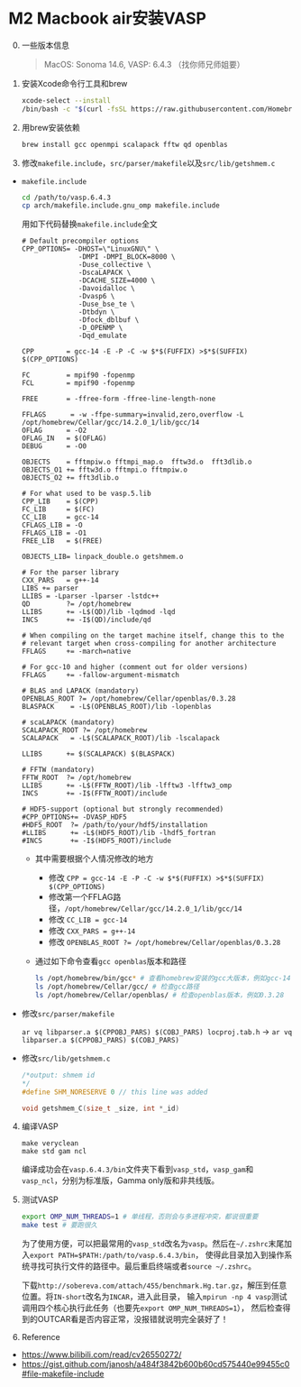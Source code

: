 # M2 Macbook air安装VASP

0. 一些版本信息
	> MacOS: Sonoma 14.6, VASP: 6.4.3 （找你师兄师姐要）


1. 安装Xcode命令行工具和brew

	```sh
	xcode-select --install
	/bin/bash -c "$(curl -fsSL https://raw.githubusercontent.com/Homebrew/install/HEAD/install.sh)"
	```
   
2. 用brew安装依赖

   ```sh
   brew install gcc openmpi scalapack fftw qd openblas
   ```

3. 修改`makefile.include`，`src/parser/makefile`以及`src/lib/getshmem.c`
- `makefile.include`
	```sh
	cd /path/to/vasp.6.4.3
	cp arch/makefile.include.gnu_omp makefile.include
 	```
 
	用如下代码替换`makefile.include`全文
	```make
	# Default precompiler options
	CPP_OPTIONS= -DHOST=\"LinuxGNU\" \
	              -DMPI -DMPI_BLOCK=8000 \
	              -Duse_collective \
	              -DscaLAPACK \
	              -DCACHE_SIZE=4000 \
	              -Davoidalloc \
	              -Dvasp6 \
	              -Duse_bse_te \
	              -Dtbdyn \
	              -Dfock_dblbuf \
	              -D_OPENMP \
	              -Dqd_emulate
	
	CPP        = gcc-14 -E -P -C -w $*$(FUFFIX) >$*$(SUFFIX) $(CPP_OPTIONS)
	
	FC         = mpif90 -fopenmp
	FCL        = mpif90 -fopenmp
	
	FREE       = -ffree-form -ffree-line-length-none
	
	FFLAGS      = -w -ffpe-summary=invalid,zero,overflow -L /opt/homebrew/Cellar/gcc/14.2.0_1/lib/gcc/14
	OFLAG      = -O2
	OFLAG_IN   = $(OFLAG)
	DEBUG      = -O0
	
	OBJECTS    = fftmpiw.o fftmpi_map.o  fftw3d.o  fft3dlib.o
	OBJECTS_O1 += fftw3d.o fftmpi.o fftmpiw.o
	OBJECTS_O2 += fft3dlib.o
	
	# For what used to be vasp.5.lib
	CPP_LIB    = $(CPP)
	FC_LIB     = $(FC)
	CC_LIB     = gcc-14
	CFLAGS_LIB = -O
	FFLAGS_LIB = -O1
	FREE_LIB   = $(FREE)
	
	OBJECTS_LIB= linpack_double.o getshmem.o
	
	# For the parser library
	CXX_PARS   = g++-14
	LIBS += parser
	LLIBS = -Lparser -lparser -lstdc++
	QD         ?= /opt/homebrew
	LLIBS      += -L$(QD)/lib -lqdmod -lqd
	INCS       += -I$(QD)/include/qd
	
	# When compiling on the target machine itself, change this to the
	# relevant target when cross-compiling for another architecture
	FFLAGS     += -march=native
	
	# For gcc-10 and higher (comment out for older versions)
	FFLAGS     += -fallow-argument-mismatch
	
	# BLAS and LAPACK (mandatory)
	OPENBLAS_ROOT ?= /opt/homebrew/Cellar/openblas/0.3.28
	BLASPACK    = -L$(OPENBLAS_ROOT)/lib -lopenblas
	
	# scaLAPACK (mandatory)
	SCALAPACK_ROOT ?= /opt/homebrew
	SCALAPACK   = -L$(SCALAPACK_ROOT)/lib -lscalapack
	
	LLIBS      += $(SCALAPACK) $(BLASPACK)
	
	# FFTW (mandatory)
	FFTW_ROOT  ?= /opt/homebrew
	LLIBS      += -L$(FFTW_ROOT)/lib -lfftw3 -lfftw3_omp
	INCS       += -I$(FFTW_ROOT)/include
	
	# HDF5-support (optional but strongly recommended)
	#CPP_OPTIONS+= -DVASP_HDF5
	#HDF5_ROOT  ?= /path/to/your/hdf5/installation
	#LLIBS      += -L$(HDF5_ROOT)/lib -lhdf5_fortran
	#INCS       += -I$(HDF5_ROOT)/include
	```
 
	- 其中需要根据个人情况修改的地方
		- 修改 `CPP = gcc-14 -E -P -C -w $*$(FUFFIX) >$*$(SUFFIX) $(CPP_OPTIONS)`
		- 修改第一个FFLAG路径，`/opt/homebrew/Cellar/gcc/14.2.0_1/lib/gcc/14`
		- 修改 `CC_LIB = gcc-14`
		- 修改 `CXX_PARS = g++-14`
		- 修改 `OPENBLAS_ROOT ?= /opt/homebrew/Cellar/openblas/0.3.28`
	 - 通过如下命令查看`gcc openblas`版本和路径
 
	   	```sh
		ls /opt/homebrew/bin/gcc* # 查看homebrew安装的gcc大版本，例如gcc-14；
		ls /opt/homebrew/Cellar/gcc/ # 检查gcc路径
		ls /opt/homebrew/Cellar/openblas/ # 检查openblas版本，例如0.3.28
		```
- 修改`src/parser/makefile`

	`ar vq libparser.a $(CPPOBJ_PARS) $(COBJ_PARS) locproj.tab.h` $\rightarrow$ `ar vq libparser.a $(CPPOBJ_PARS) $(COBJ_PARS)`

- 修改`src/lib/getshmem.c`

	```c
	/*output: shmem id
	*/
	#define SHM_NORESERVE 0 // this line was added
	
	void getshmem_C(size_t _size, int *_id)
	```

4. 编译VASP

	```
	make veryclean
	make std gam ncl
	```
 
	编译成功会在`vasp.6.4.3/bin`文件夹下看到`vasp_std`，`vasp_gam`和`vasp_ncl`，分别为标准版，Gamma only版和非共线版。

5. 测试VASP

	```sh
	export OMP_NUM_THREADS=1 # 单线程，否则会与多进程冲突，都说很重要
	make test # 要跑很久
	```

	为了使用方便，可以把最常用的`vasp_std`改名为`vasp`。然后在`~/.zshrc`末尾加入`export PATH=$PATH:/path/to/vasp.6.4.3/bin`，
	使得此目录加入到操作系统寻找可执行文件的路径中。最后重启终端或者`source ~/.zshrc`。

	下载`http://sobereva.com/attach/455/benchmark.Hg.tar.gz`，解压到任意位置。将`IN-short`改名为`INCAR`，进入此目录，
	输入`mpirun -np 4 vasp`测试调用四个核心执行此任务（也要先`export OMP_NUM_THREADS=1`），
	然后检查得到的OUTCAR看是否内容正常，没报错就说明完全装好了！
	

7. Reference
- https://www.bilibili.com/read/cv26550272/
- https://gist.github.com/janosh/a484f3842b600b60cd575440e99455c0#file-makefile-include
